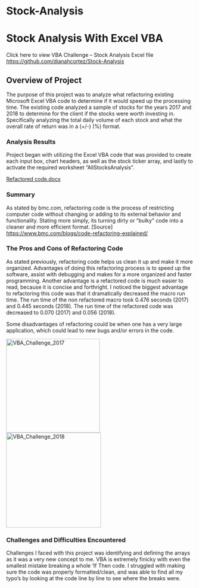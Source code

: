 # Stock-Analysis

# Stock Analysis With Excel VBA
Click here to view VBA Challenge – Stock Analysis Excel file https://github.com/dianahcortez/Stock-Analysis

## Overview of Project
The purpose of this project was to analyze what refactoring existing Microsoft Excel VBA code to determine if it would speed up the processing time.  The existing code analyzed a sample of stocks for the years 2017 and 2018 to determine for the client if the stocks were worth investing in.  Specifically analyzing the total daily volume of each stock and what the overall rate of return was in a (+/-)  (%) format.

### Analysis Results 
Project began with utilizing the Excel VBA code that was provided to create each input box, chart headers, as well as the stock ticker array, and lastly to activate the required worksheet “AllStocksAnalysis”.

[Refactored code.docx](https://github.com/dianahcortez/Stock-Analysis/files/8977638/Refactored.code.docx)


### Summary
As stated by bmc.com, refactoring code is the process of restricting computer code without changing or adding to its external behavior and functionality.  Stating more simply, its turning dirty or “bulky” code into a cleaner and more efficient format.
[Source] https://www.bmc.com/blogs/code-refactoring-explained/

### The Pros and Cons of Refactoring Code
As stated previously, refactoring code helps us clean it up and make it more organized.  Advantages of doing this refactoring process is to speed up the software, assist with debugging and makes for a more organized and faster programming.  Another advantage is a refactored code is much easier to read, because it is concise and forthright.  I noticed the biggest advantage to refactoring this code was that it dramatically decreased the macro run time.  The run time of the non refactored macro took 0.476 seconds (2017) and 0.445 seconds (2018).  The run time of the refactored code was decreased to 0.070 (2017) and 0.056 (2018).

Some disadvantages of refactoring could be when one has a very large application, which could lead to new bugs and/or errors in the code.

<img width="251" alt="VBA_Challenge_2017" src="https://user-images.githubusercontent.com/104927745/175576474-36dd92ba-3a89-4d7b-b145-e47fd272fa81.png">

<img width="254" alt="VBA_Challenge_2018" src="https://user-images.githubusercontent.com/104927745/175576496-c89021fd-a9b2-4064-9702-37a808d8d1aa.png">

### Challenges and Difficulties Encountered
Challenges I faced with this project was identifying and defining the arrays as it was a very new concept to me.  VBA is extremely finicky with even the smallest mistake breaking a whole ‘If Then code.  I struggled with making sure the code was properly formatted/clean, and was able to find all my typo’s by looking at the code line by line to see where the breaks were.
